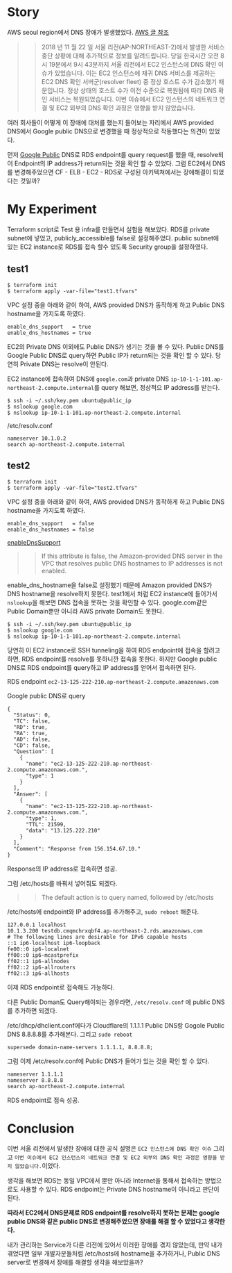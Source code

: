 # Story

AWS seoul region에서 DNS 장애가 발생했었다. [AWS 글 참조](https://aws.amazon.com/ko/message/74876/)

>> 2018 년 11 월 22 일 서울 리전(AP-NORTHEAST-2)에서 발생한 서비스 중단 상황에 대해 추가적으로 정보를 알려드립니다. 당일 한국시간 오전 8시 19분에서 9시 43분까지 서울 리전에서 EC2 인스턴스에 DNS 확인 이슈가 있었습니다. 이는 EC2 인스턴스에 재귀 DNS 서비스를 제공하는 EC2 DNS 확인 서버군(resolver fleet) 중 정상 호스트 수가 감소했기 때문입니다. 정상 상태의 호스트 수가 이전 수준으로 복원됨에 따라 DNS 확인 서비스는 복원되었습니다. 이번 이슈에서 EC2 인스턴스의 네트워크 연결 및 EC2 외부의 DNS 확인 과정은 영향을 받지 않았습니다.


여러 회사들이 어떻게 이 장애에 대처를 했는지 들어보는 자리에서 AWS provided DNS에서 Google public DNS으로 변경했을 때 정상적으로 작동했다는 의견이 있었다.


먼저 [Google Public](https://dns.google.com/) DNS로 RDS endpoint를 query request를 했을 때,
resolve되어 Endpoint의 IP address가 return되는 것을 확인 할 수 있었다. 그럼 EC2에서 DNS를 변경해주었으면 CF - ELB - EC2 - RDS로 구성된 아키텍쳐에서는 장애해결이 되었다는 것일까?

# My Experiment 

Terraform script로 Test 용 infra를 만들면서 실험을 해보았다. 
RDS를 private subnet에 넣었고, publicly_accessible를 false로 설정해주었다.
public subnet에 있는 EC2 instance로 RDS를 접속 할수 있도록 Security group을 설정하였다.

## test1

```
$ terraform init
$ terraform apply -var-file="test1.tfvars"
```

VPC 설정 중을 아래와 같이 하여, AWS provided DNS가 동작하게 하고 Public DNS hostname을 가지도록 하였다. 


```
enable_dns_support   = true
enable_dns_hostnames = true
```

EC2의 Private DNS 이외에도 Public DNS가 생기는 것을 볼 수 있다.
Public DNS를 Google Public DNS로 query하면 Public IP가 return되는 것을 확인 할 수 있다.
당연히 Private DNS는 resolve이 안된다.

EC2 instance에 접속하여 DNS에 `google.com`과 private DNS `ip-10-1-1-101.ap-northeast-2.compute.internal`를 query 해보면, 정상적으 IP address를 받는다.
```
$ ssh -i ~/.ssh/key.pem ubuntu@public_ip
$ nslookup google.com
$ nslookup ip-10-1-1-101.ap-northeast-2.compute.internal
```

/etc/resolv.conf 

```
nameserver 10.1.0.2
search ap-northeast-2.compute.internal
```

## test2

```
$ terraform init
$ terraform apply -var-file="test2.tfvars"
```

VPC 설정 중을 아래와 같이 하여, AWS provided DNS가 동작하게 하고 Public DNS hostname을 가지도록 하였다. 

```
enable_dns_support   = false
enable_dns_hostnames = false
```

[enableDnsSupport](https://docs.aws.amazon.com/vpc/latest/userguide/vpc-dns.html)

>> If this attribute is false, the Amazon-provided DNS server in the VPC that resolves public DNS hostnames to IP addresses is not enabled.

enable_dns_hostname을 false로 설정했기 때문에 Amazon provided DNS가 DNS hostname을 resolve하지 못한다.
test1에서 처럼 EC2 instance에 들어가서 `nslookup`을 해보면 DNS 접속을 못하는 것을 확인할 수 있다. google.com같은 Public Domain뿐만 아니라 AWS private Domain도 못한다.

```
$ ssh -i ~/.ssh/key.pem ubuntu@public_ip
$ nslookup google.com
$ nslookup ip-10-1-1-101.ap-northeast-2.compute.internal
```

당연히 이 EC2 instance로 SSH tunneling을 하여 RDS endpoint에 접속을 할려고 하면,
RDS endpoint를 resolve를 못하니깐 접속을 못한다. 하지만 Google public DNS로 RDS endpoint를 query하고 IP address를 얻어서 접속하면 된다.

RDS endpoint
`ec2-13-125-222-210.ap-northeast-2.compute.amazonaws.com`

Google public DNS로 query

```
{
  "Status": 0,
  "TC": false,
  "RD": true,
  "RA": true,
  "AD": false,
  "CD": false,
  "Question": [
    {
      "name": "ec2-13-125-222-210.ap-northeast-2.compute.amazonaws.com.",
      "type": 1
    }
  ],
  "Answer": [
    {
      "name": "ec2-13-125-222-210.ap-northeast-2.compute.amazonaws.com.",
      "type": 1,
      "TTL": 21599,
      "data": "13.125.222.210"
    }
  ],
  "Comment": "Response from 156.154.67.10."
}

```

Response의 IP address로 접속하면 성공.

그럼 /etc/hosts를 바꿔서 넣어줘도 되겠다.

>> The default action is to query named, followed by /etc/hosts

/etc/hosts에 endpoint와 IP address를 추가해주고, `sudo reboot` 해준다.
```
127.0.0.1 localhost
10.1.3.200 testdb.cmqmchrxqbf4.ap-northeast-2.rds.amazonaws.com
# The following lines are desirable for IPv6 capable hosts
::1 ip6-localhost ip6-loopback
fe00::0 ip6-localnet
ff00::0 ip6-mcastprefix
ff02::1 ip6-allnodes
ff02::2 ip6-allrouters
ff02::3 ip6-allhosts
```

이제 RDS endpoint로 접속해도 가능하다.

다른 Public Doman도 Query해야되는 경우라면, `/etc/resolv.conf` 에 public DNS를 추가하면 되겠다.

/etc/dhcp/dhclient.conf에다가 Cloudflare의 1.1.1.1 Public DNS랑 Gogole Public DNS 8.8.8.8를 추가해본다.
그리고 `sudo reboot`

```
supersede domain-name-servers 1.1.1.1, 8.8.8.8;
```

그럼 이제 /etc/resolv.conf에 Public DNS가 들어가 있는 것을 확인 할 수 있다.

```
nameserver 1.1.1.1
nameserver 8.8.8.8
search ap-northeast-2.compute.internal
```

RDS endpoint로 접속 성공.

# Conclusion

이번 서울 리전에서 발생한 장애에 대한 공식 설명은 `EC2 인스턴스에 DNS 확인 이슈` 그리고 `이번 이슈에서 EC2 인스턴스의 네트워크 연결 및 EC2 외부의 DNS 확인 과정은 영향을 받지 않았습니다.`이었다.

생각을 해보면 RDS는 동일 VPC에서 뿐만 아니라 Internet을 통해서 접속하는 방법으로도 사용할 수 있다. RDS endpoint는 Private DNS hostname이 아니라고 판단이 된다. 

**따라서 EC2에서 DNS문제로 RDS endpoint를 resolve하지 못하는 문제는 google public DNS와 같은 public DNS로 변경해주었으면 장애를 해결 할 수 있었다고 생각한다.**


내가 관리하는 Service가 다른 리전에 있어서 이러한 장애를 겪지 않았는데, 만약 내가 겪었다면 일부 개발자분들처럼 /etc/hosts에 hostname을 추가하거나, Public DNS server로 변경해서 장애를 해결할 생각을 해보았을까?